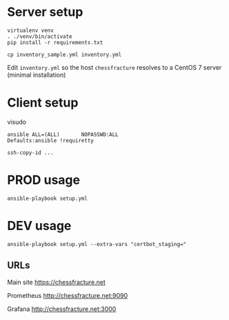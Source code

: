 # Server setup
```
virtualenv venv
. ./venv/bin/activate
pip install -r requirements.txt
```

```
cp inventory_sample.yml inventory.yml
```
Edit `inventory.yml` so the host `chessfracture` resolves to a CentOS 7 server (minimal installation)

# Client setup
visudo

```
ansible ALL=(ALL)       NOPASSWD:ALL
Defaults:ansible !requiretty
```

```
ssh-copy-id ...
```

# PROD usage
```
ansible-playbook setup.yml
```

# DEV usage
```
ansible-playbook setup.yml --extra-vars "certbot_staging="
```

## URLs
Main site
https://chessfracture.net

Prometheus
http://chessfracture.net:9090

Grafana
http://chessfracture.net:3000

